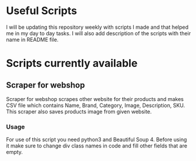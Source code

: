 # Useful Scripts
I will be updating this repository weekly with scripts I made and that helped me in my day to day tasks.
I will also add description of the scripts with their name in README file.

# Scripts currently available

## Scraper for webshop
Scraper for webshop scrapes other website for their products and makes CSV file which contains Name, Brand, Category, Image, Description, SKU.
This scraper also saves products image from given website.

### Usage
For use of this script you need python3 and Beautiful Soup 4. Before using it make sure to change div class names in code and fill other fields that are empty.
